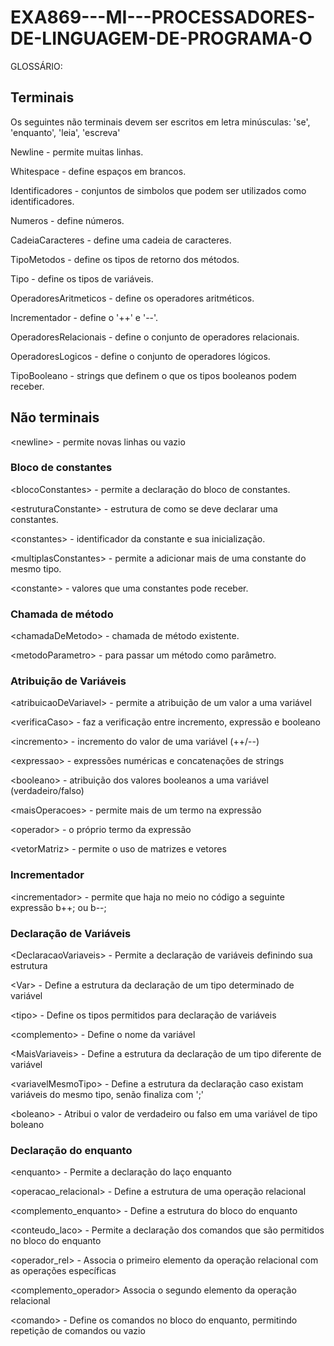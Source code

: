 # EXA869---MI---PROCESSADORES-DE-LINGUAGEM-DE-PROGRAMA-O

GLOSSÁRIO:

## Terminais

Os seguintes não terminais devem ser escritos em letra minúsculas: 'se', 'enquanto', 'leia', 'escreva'

Newline - permite muitas linhas.

Whitespace - define espaços em brancos.   

Identificadores - conjuntos de simbolos que podem ser utilizados como identificadores.

Numeros - define números.

CadeiaCaracteres - define uma cadeia de caracteres.

TipoMetodos - define os tipos de retorno dos métodos.

Tipo - define os tipos de variáveis.

OperadoresAritmeticos -	define os operadores aritméticos.

Incrementador - define o '++' e '--'.

OperadoresRelacionais - define o conjunto de operadores relacionais.

OperadoresLogicos - define o conjunto de operadores lógicos.

TipoBooleano - strings que definem o que os tipos booleanos podem receber.

## Não terminais
\<newline\> - permite novas linhas ou vazio



### Bloco de constantes
\<blocoConstantes\> - permite a declaração do bloco de constantes.

\<estruturaConstante\> - estrutura de como se deve declarar uma constantes.

\<constantes\> - identificador da constante e sua inicialização.

\<multiplasConstantes\> - permite a adicionar mais de uma constante do mesmo tipo.

\<constante\> - valores que uma constantes pode receber.


### Chamada de método
\<chamadaDeMetodo\> - chamada de método existente.

\<metodoParametro\> - para passar um método como parâmetro.

### Atribuição de Variáveis
\<atribuicaoDeVariavel\> - permite a atribuição de um valor a uma variável

\<verificaCaso\> - faz a verificação entre incremento, expressão e booleano

\<incremento\> - incremento do valor de uma variável (++/--) 

\<expressao\> - expressões numéricas e concatenações de strings

\<booleano\> - atribuição dos valores booleanos a uma variável (verdadeiro/falso)

\<maisOperacoes\> - permite mais de um termo na expressão 

\<operador\> - o próprio termo da expressão

\<vetorMatriz\> - permite o uso de matrizes e vetores 

### Incrementador

\<incrementador\> - permite que haja no meio no código a seguinte expressão b++; ou b--;

### Declaração de Variáveis

\<DeclaracaoVariaveis\> - Permite a declaração de variáveis definindo sua estrutura

\<Var\> - Define a estrutura da declaração de um tipo determinado de variável  

\<tipo\> - Define os tipos permitidos para declaração de variáveis

\<complemento\> - Define o nome da variável

\<MaisVariaveis\> - Define a estrutura da declaração de um tipo diferente de variável 

\<variavelMesmoTipo\> - Define a estrutura da declaração caso existam variáveis do mesmo tipo, senão finaliza com ';'

\<boleano\> - Atribui o valor de verdadeiro ou falso em uma variável de tipo boleano

### Declaração do enquanto

\<enquanto\> - Permite a declaração do laço enquanto

\<operacao_relacional\> - Define a estrutura de uma operação relacional

\<complemento_enquanto\> - Define a estrutura do bloco do enquanto 

\<conteudo_laco\> - Permite a declaração dos comandos que são permitidos no bloco do enquanto 

\<operador_rel\> - Associa o primeiro elemento da operação relacional com as operações específicas

\<complemento_operador\> Associa o segundo elemento da operação relacional

\<comando\> - Define os comandos no bloco do enquanto, permitindo repetição de comandos ou vazio

